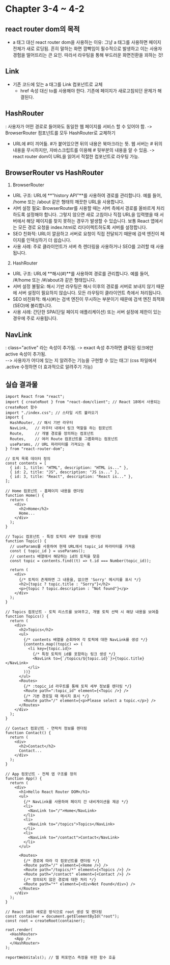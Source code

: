 # Chapter 3-4 ~ 4-2

## react router dom의 목적
* a 태그 대신 react router dom을 사용하는 이유: 그냥 a 태그를 사용하면 페이지 전체가 새로 로딩됨. 흔히 말하는 화면 깜빡임이 필수적으로 발생하고 이는 사용자 경험을 떨어뜨리는 큰 요인.
  따라서 라우팅을 통해 부드러운 화면전환을 꾀하는 것!
## Link
* 기존 코드에 있는 a 태그를 Link 컴포넌트로 교체
  - href 속성 대신 to를 사용해야 한다. 기존에 페이지가 새로고침되던 문제가 해결된다.
## HashRouter
: 사용자가 어떤 경로로 들어와도 동일한 웹 페이지를 서비스 할 수 있어야 함. -> BrowserRouter 컴포넌트를 모두 HashRouter로 교체하기
* URL에 #이 끼어듦. #가 붙어있으면 뒤의 내용은 북마크라는 뜻. 웹 서버는 # 뒤의 내용을 무시하지만, 자바스크립트를 이용해 # 뒷부분의 내용을 알 수 있음. -> react router dom이 URL을 읽어서 적절한 컴포넌트로 라우팅 가능.

## BrowserRouter vs HashRouter
1. BrowserRouter
* URL 구조: URL에 **"history API"**를 사용하여 경로를 관리합니다. 예를 들어, /home 또는 /about 같은 형태의 깨끗한 URL을 사용합니다.
* 서버 설정 필요: BrowserRouter를 사용할 때는 서버 측에서 경로를 올바르게 처리하도록 설정해야 합니다. 그렇지 않으면 새로 고침이나 직접 URL을 입력했을 때 서버에서 해당 페이지를 찾지 못하는 경우가 발생할 수 있습니다. 보통 React 앱에서는 모든 경로 요청을 index.html로 리다이렉트하도록 서버를 설정합니다.
* SEO 친화적: URL이 깔끔하고 서버로 요청이 직접 전달되기 때문에 검색 엔진이 페이지를 인덱싱하기 더 쉽습니다.
* 사용 사례: 주로 클라이언트가 서버 측 렌더링을 사용하거나 SEO를 고려할 때 사용됩니다.
2. HashRouter
* URL 구조: URL에 **해시(#)**를 사용하여 경로를 관리합니다. 예를 들어, /#/home 또는 /#/about과 같은 형태입니다.
* 서버 설정 불필요: 해시 기반 라우팅은 해시 이후의 경로를 서버로 보내지 않기 때문에 서버 설정이 필요하지 않습니다. 모든 라우팅이 클라이언트 측에서 처리됩니다.
* SEO 비친화적: 해시(#)는 검색 엔진이 무시하는 부분이기 때문에 검색 엔진 최적화(SEO)에 불리합니다.
* 사용 사례: 간단한 SPA(단일 페이지 애플리케이션) 또는 서버 설정에 제한이 있는 경우에 주로 사용됩니다.

## NavLink
: class="active" 라는 속성이 추가됨. -> exact 속성 추가하면 클릭된 링크에만 active 속성이 추가됨. <br>
--> 사용자가 어디에 있는 지 알려주는 기능을 구현할 수 있는 태그! (css 파일에서 .active 수정하면 더 효과적으로 알려주기 가능)

## 실습 결과물
```
import React from "react";
import { createRoot } from "react-dom/client"; // React 18에서 사용되는 createRoot 함수
import "./index.css"; // 스타일 시트 불러오기
import {
  HashRouter, // 해시 기반 라우터
  NavLink,   // 라우터 내에서 링크 역할을 하는 컴포넌트
  Route,     // 개별 경로를 정의하는 컴포넌트
  Routes,    // 여러 Route 컴포넌트를 그룹화하는 컴포넌트
  useParams, // URL 파라미터를 가져오는 훅
} from "react-router-dom";

// 토픽 목록 데이터 정의
const contents = [
  { id: 1, title: "HTML", description: "HTML is..." },
  { id: 2, title: "JS", description: "JS is..." },
  { id: 3, title: "React", description: "React is..." },
];

// Home 컴포넌트 - 홈페이지 내용을 렌더링
function Home() {
  return (
    <div>
      <h2>Home</h2>
      Home...
    </div>
  );
}

// Topic 컴포넌트 - 특정 토픽의 세부 정보를 렌더링
function Topic() {
  // useParams를 사용하여 현재 URL에서 topic_id 파라미터를 가져옴
  const { topic_id } = useParams();
  // contents 배열에서 해당하는 id의 토픽을 찾음
  const topic = contents.find((t) => t.id === Number(topic_id));

  return (
    <div>
      {/* 토픽이 존재하면 그 내용을, 없으면 'Sorry' 메시지를 표시 */}
      <h2>{topic ? topic.title : "Sorry"}</h2>
      <p>{topic ? topic.description : "Not found"}</p>
    </div>
  );
}

// Topics 컴포넌트 - 토픽 리스트를 보여주고, 개별 토픽 선택 시 해당 내용을 보여줌
function Topics() {
  return (
    <div>
      <h2>Topics</h2>
      <ul>
        {/* contents 배열을 순회하여 각 토픽에 대한 NavLink를 생성 */}
        {contents.map((topic) => (
          <li key={topic.id}>
            {/* 특정 토픽의 id를 포함하는 링크 생성 */}
            <NavLink to={`/topics/${topic.id}`}>{topic.title}</NavLink>
          </li>
        ))}
      </ul>
      <Routes>
        {/* :topic_id 라우트를 통해 토픽 세부 정보를 렌더링 */}
        <Route path=":topic_id" element={<Topic />} />
        {/* 기본 경로일 때 메시지 표시 */}
        <Route path="/" element={<p>Please select a topic.</p>} />
      </Routes>
    </div>
  );
}

// Contact 컴포넌트 - 연락처 정보를 렌더링
function Contact() {
  return (
    <div>
      <h2>Contact</h2>
      Contact...
    </div>
  );
}

// App 컴포넌트 - 전체 앱 구조를 정의
function App() {
  return (
    <div>
      <h1>Hello React Router DOM</h1>
      <ul>
        {/* NavLink를 사용하여 페이지 간 내비게이션을 제공 */}
        <li>
          <NavLink to="/">Home</NavLink>
        </li>
        <li>
          <NavLink to="/topics">Topics</NavLink>
        </li>
        <li>
          <NavLink to="/contact">Contact</NavLink>
        </li>
      </ul>

      <Routes>
        {/* 경로에 따라 각 컴포넌트를 렌더링 */}
        <Route path="/" element={<Home />} />
        <Route path="/topics/*" element={<Topics />} />
        <Route path="/contact" element={<Contact />} />
        {/* 정의되지 않은 경로에 대한 처리 */}
        <Route path="*" element={<div>Not Found</div>} />
      </Routes>
    </div>
  );
}

// React 18의 새로운 방식으로 root 생성 및 렌더링
const container = document.getElementById("root");
const root = createRoot(container);

root.render(
  <HashRouter>
    <App />
  </HashRouter>
);

reportWebVitals(); // 웹 퍼포먼스 측정을 위한 함수 호출
```
